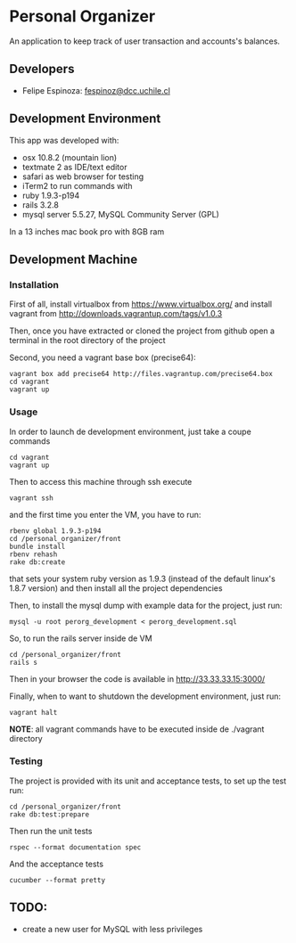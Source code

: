 # Personal Organizer

An application to keep track of user transaction and accounts's balances.

## Developers

* Felipe Espinoza: fespinoz@dcc.uchile.cl
<!-- * Javiera Born: javieraborn@gmail.com -->

## Development Environment

This app was developed with:

* osx 10.8.2 (mountain lion)
* textmate 2 as IDE/text editor
* safari as web browser for testing
* iTerm2 to run commands with
* ruby 1.9.3-p194
* rails 3.2.8
* mysql server 5.5.27, MySQL Community Server (GPL)

In a 13 inches mac book pro with 8GB ram

## Development Machine

### Installation

First of all, install virtualbox from https://www.virtualbox.org/ and install vagrant from http://downloads.vagrantup.com/tags/v1.0.3

Then, once you have extracted or cloned the project from github open a terminal in the root directory of the project

Second, you need a vagrant base box (precise64):

```
vagrant box add precise64 http://files.vagrantup.com/precise64.box
cd vagrant
vagrant up
```

### Usage

In order to launch de development environment, just take a coupe commands

```
cd vagrant
vagrant up
```

Then to access this machine through ssh execute

```
vagrant ssh
```

and the first time you enter the VM, you have to run:

```
rbenv global 1.9.3-p194
cd /personal_organizer/front
bundle install
rbenv rehash
rake db:create
```
that sets your system ruby version as 1.9.3 (instead of the default linux's 1.8.7 version) and then install all the project dependencies

Then, to install the mysql dump with example data for the project, just run:

```
mysql -u root perorg_development < perorg_development.sql
```

So, to run the rails server inside de VM

```
cd /personal_organizer/front
rails s
```
Then in your browser the code is available in http://33.33.33.15:3000/

Finally, when to want to shutdown the development environment, just run:

```
vagrant halt
```

**NOTE**: all vagrant commands have to be executed inside de ./vagrant directory

### Testing

The project is provided with its unit and acceptance tests, to set up the test run:

```
cd /personal_organizer/front
rake db:test:prepare
```

Then run the unit tests
```
rspec --format documentation spec
```

And the acceptance tests
```
cucumber --format pretty
```


## TODO:

* create a new user for MySQL with less privileges
